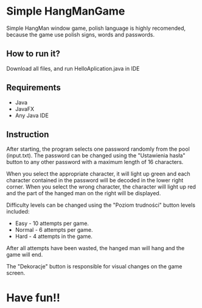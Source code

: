 # Simple HangManGame

Simple HangMan window game, polish language is highly recomended, because the game use polish signs, words and passwords.


## How to run it?
Download all files, and run HelloAplication.java in IDE

## Requirements
* Java
* JavaFX
* Any Java IDE

## Instruction
After starting, the program selects one password randomly from the pool (input.txt).
The password can be changed using the "Ustawienia hasła" button to any other password
with a maximum length of 16 characters.

When you select the appropriate character, it will light up green and each character contained in the password will be decoded in the lower right corner.
When you select the wrong character, the character will light up red and the part of the hanged man on the right will be displayed.

Difficulty levels can be changed using the "Poziom trudności" button levels included:
* Easy - 10 attempts per game.
* Normal - 6 attempts per game.
* Hard - 4 attempts in the game.

After all attempts have been wasted, the hanged man will hang and the game will end.

The "Dekoracje" button is responsible for visual changes on the game screen.
# Have fun!!
